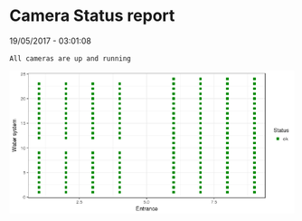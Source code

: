 Camera Status report
================
19/05/2017 - 03:01:08

    All cameras are up and running

![](camreport_files/figure-markdown_github/unnamed-chunk-2-1.png)
